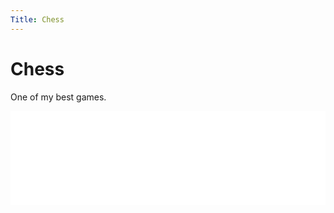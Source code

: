 ```yaml
---
Title: Chess
---
```


# Chess

One of my best games.

<iframe id="10536867" allowtransparency="true" frameborder="0" style="width:100%;border:none;" src="//www.chess.com/emboard?id=10536867"></iframe><script>window.addEventListener("message",e=>{e['data']&&"10536867"===e['data']['id']&&document.getElementById(`${e['data']['id']}`)&&(document.getElementById(`${e['data']['id']}`).style.height=`${e['data']['frameHeight']+30}px`)});</script>
